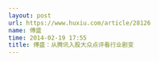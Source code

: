 ```yaml
---
layout: post
url: https://www.huxiu.com/article/28126
name: 傅盛
time: 2014-02-19 17:55
title: 傅盛：从腾讯入股大众点评看行业剧变
---
```

